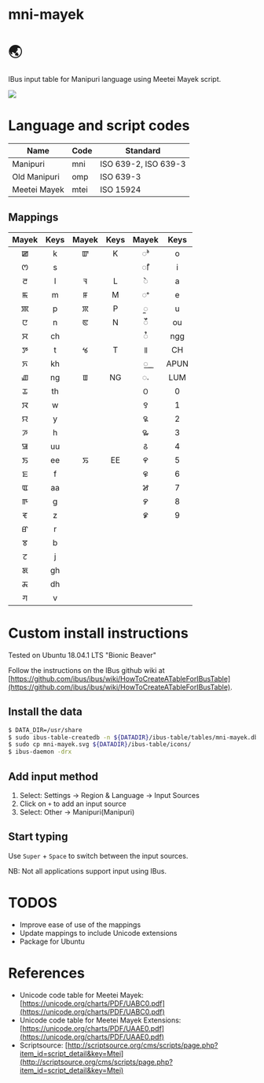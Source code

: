 # mni-mayek

# :earth_asia: 

IBus input table for Manipuri language using Meetei Mayek script.


![](https://raw.githubusercontent.com/mubitosh/ibus-table-mni/master/demo.gif)


# Language and script codes

| Name        | Code | Standard |
|-------------|------|----------|
|Manipuri     | mni  | ISO 639-2, ISO 639-3 |
|Old Manipuri | omp  | ISO 639-3 |
|Meetei Mayek | mtei | ISO 15924 |


## Mappings

| Mayek | Keys | Mayek | Keys | Mayek | Keys |
|:-----:|:----:|:-----:|:----:|:-----:|:----:|
| ꯀ      | k    | ꯛ     | K    |  ꯣ    | o   |
| ꯁ      | s    |        |      |  ꯤ   | i   |
| ꯂ      | l    | ꯜ     | L     |  ꯥ    | a   |
| ꯃ      | m    | ꯝ     | M     | ꯦ    | e   |
| ꯄ      | p    | ꯞ     | P     |  ꯨ    | u   |
| ꯅ      | n    | ꯟ     | N     | ꯩ     |  ou  |
| ꯆ      | ch   |       |       | ꯪ     | ngg  |
| ꯇ      | t    | ꯠ     | T     | ꯫    | CH   |
| ꯈ      | kh   |       |       |   ꯭   | APUN  |
| ꯉ      | ng   | ꯡ     | NG    | ꯬     | LUM  |
| ꯊ      | th   |       |       | ꯰    |  0   |
| ꯋ      | w    |       |       | ꯱    |  1   |
| ꯌ      | y    |       |       | ꯲    |  2   |
| ꯍ      | h    |       |       | ꯳    |  3   |
| ꯎ      | uu   |       |       | ꯴    |  4   |
| ꯏ      | ee   | ꯢ     | EE    | ꯵    | 5    |
| ꯐ      | f    |       |       | ꯶    |  6   |
| ꯑ      | aa   |       |       | ꯷    |   7   |
| ꯒ      | g    |       |       | ꯸    |    8  |
| ꯓ      | z    |       |       | ꯹    |    9  |
| ꯔ      | r    |       |       |     |     |
| ꯕ      | b    |       |       |     |     |
| ꯖ      | j    |       |       |     |     |
| ꯗ      | gh   |       |       |     |     |
| ꯘ      | dh   |       |       |     |     |
| ꯚ      | v    |       |       |     |     |


# Custom install instructions

Tested on Ubuntu 18.04.1 LTS "Bionic Beaver"

Follow the instructions on the IBus github wiki at [https://github.com/ibus/ibus/wiki/HowToCreateATableForIBusTable](https://github.com/ibus/ibus/wiki/HowToCreateATableForIBusTable).


## Install the data
```bash
$ DATA_DIR=/usr/share
$ sudo ibus-table-createdb -n ${DATADIR}/ibus-table/tables/mni-mayek.db -s mni-mayek.txt
$ sudo cp mni-mayek.svg ${DATADIR}/ibus-table/icons/ 
$ ibus-daemon -drx
```

## Add input method

1. Select: Settings -> Region & Language -> Input Sources
2. Click on `+` to add an input source
3. Select: Other -> Manipuri(Manipuri)

## Start typing

Use `Super` + `Space` to switch between the input sources.

NB: Not all applications support input using IBus.

# TODOS

* Improve ease of use of the mappings
* Update mappings to include Unicode extensions
* Package for Ubuntu


# References

* Unicode code table for Meetei Mayek: [https://unicode.org/charts/PDF/UABC0.pdf](https://unicode.org/charts/PDF/UABC0.pdf)
* Unicode code table for Meetei Mayek Extensions: [https://unicode.org/charts/PDF/UAAE0.pdf](https://unicode.org/charts/PDF/UAAE0.pdf)
* Scriptsource: [http://scriptsource.org/cms/scripts/page.php?item_id=script_detail&key=Mtei](http://scriptsource.org/cms/scripts/page.php?item_id=script_detail&key=Mtei)
